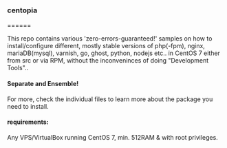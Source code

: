 ### centopia
======

This repo contains various 'zero-errors-guaranteed!' samples on how to install/configure different, mostly stable versions of php(-fpm), nginx, mariaDB(mysql), varnish, go, ghost, python, nodejs etc.. in CentOS 7 either from src or via RPM, without the inconveninces of doing "Development Tools".. 

#### Separate and Ensemble! 

For more, check the individual files to learn more about the package you need to install.

#### requirements:
Any VPS/VirtualBox running CentOS 7, min. 512RAM & with root privileges.

